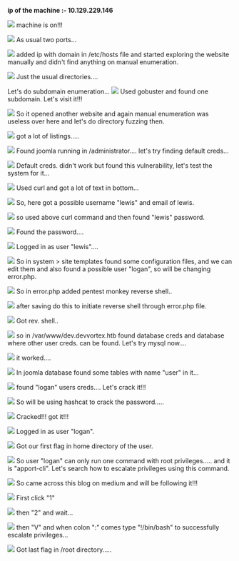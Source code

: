 **ip of the machine :- 10.129.229.146**

![](attachment/a53129460cd0675af5584c9fb4318907.png)
machine is on!!!

![](attachment/0bbf544b8a9d41a4f15fb2995e924df0.png)
As usual two ports...

![](attachment/1715838edd8f25207ebf9aa29305a3c9.png)
added ip with domain in /etc/hosts file and started exploring the website manually and didn't find anything on manual enumeration.

![](attachment/3c3496ae9daa7406f7545aa0f1e3ac5d.png)
Just the usual directories....

Let's do subdomain enumeration...
![](attachment/85ba9290ae13ea4d5b7ae094c7d575fb.png)
Used gobuster and found one subdomain. Let's visit it!!!

![](attachment/1ab284b42dfbdcf0d5bcbb7f98542d8d.png)
So it opened another website and again manual enumeration was useless over here and let's do directory fuzzing then.

![](attachment/c695a60e129b79f94345bc1b7adc0b62.png)
got a lot of listings.....

![](attachment/8e5397fdfb5725539ea1bb95a258b10f.png)
Found joomla running in /administrator.... let's try finding default creds...

![](attachment/ad1e3fb5ca4fa71e0ef35afad74fac57.png)
Default creds. didn't work but found this vulnerability, let's test the system for it...

![](attachment/48748724ee1f64d9416a91e17612e392.png)
Used curl and got a lot of text in bottom...

![](attachment/0a1f3f3d4a54484983c5b064e2debe48.png)
So, here got a possible username "lewis" and email of lewis.

![](attachment/a894a02f6fd6ed2a42f1e53937c9cbdf.png)
so used above curl command and then found "lewis" password.

![](attachment/862cb1f128e4983a251a0e0948f10a98.png)
Found the password....

![](attachment/3cd9b19e5e7d8a375e295b47833c9034.png)
Logged in as user "lewis"....

![](attachment/6abf801513c8b9485c914c7555578f25.png)
So in system > site templates found some configuration files, and we can edit them and also found a possible user "logan", so will be changing error.php.

![](attachment/9af32851795692be316b650a0f984fb9.png)
So in error.php added pentest monkey reverse shell..

![](attachment/43ba6f13ac431583b3236d5c59627be1.png)
after saving do this to initiate reverse shell through error.php file.

![](attachment/8f0cf0f3b5ea6004e3152cf05cab83f6.png)
Got rev. shell..

![](attachment/dcc151ab57461cf826675a67d597cca8.png)
so in /var/www/dev.devvortex.htb found database creds and database where other user creds. can be found. Let's try mysql now....

![](attachment/1d7c253c1903606ab5de7ad9bd860c8e.png)
it worked....

![](attachment/90ba21e71b115cb52b74f132f9f1ffa2.png)
In joomla database found some tables with name "user" in it...

![](attachment/f52a9aff6d186994c1bc3cf0e775c1f3.png)
found "logan" users creds.... Let's crack it!!!

![](attachment/fbb5965cb9565fdf14b1b95c9d2b8ebe.png)
So will be using hashcat to crack the password.....

![](attachment/e527710c04588481f4803dd41ed9b4e2.png)
Cracked!!! got it!!!

![](attachment/b9516b2ccf70f14db2292f36f5d15396.png)
Logged in as user "logan".

![](attachment/af09a89e1ab94e42b9e25f20f3af8414.png)
Got our first flag in home directory of the user.

![](attachment/44304496dbeb45f39e20dab046728010.png)
So user "logan" can only run one command with root privileges..... and it is "apport-cli". Let's search how to escalate privileges using this command.

![](attachment/f7f3578c31aeb223982e773824bc4acc.png)
So came across this blog on medium and will be following it!!!

![](attachment/40c1881e3da1fc200b0a736a8f53a1b3.png)
First click "1"

![](attachment/d0ef4e20ea274f3f7d5614e2432468fa.png)
then "2" and wait...

![](attachment/7c37528837bac7a3cc87c9ed4de62eb7.png)
then "V" and when colon ":" comes type "!/bin/bash" to successfully escalate privileges...

![](attachment/f8ba42ff67e367c7065bcfbb72d73e32.png)
Got last flag in /root directory.....